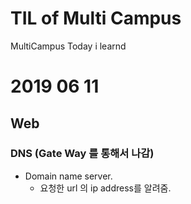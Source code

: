 # TIL of Multi Campus
MultiCampus Today i learnd







# 2019 06 11



## Web



### DNS  (Gate Way 를 통해서 나감)

- Domain name server.
  - 요청한 url 의 ip address를 알려줌. 

